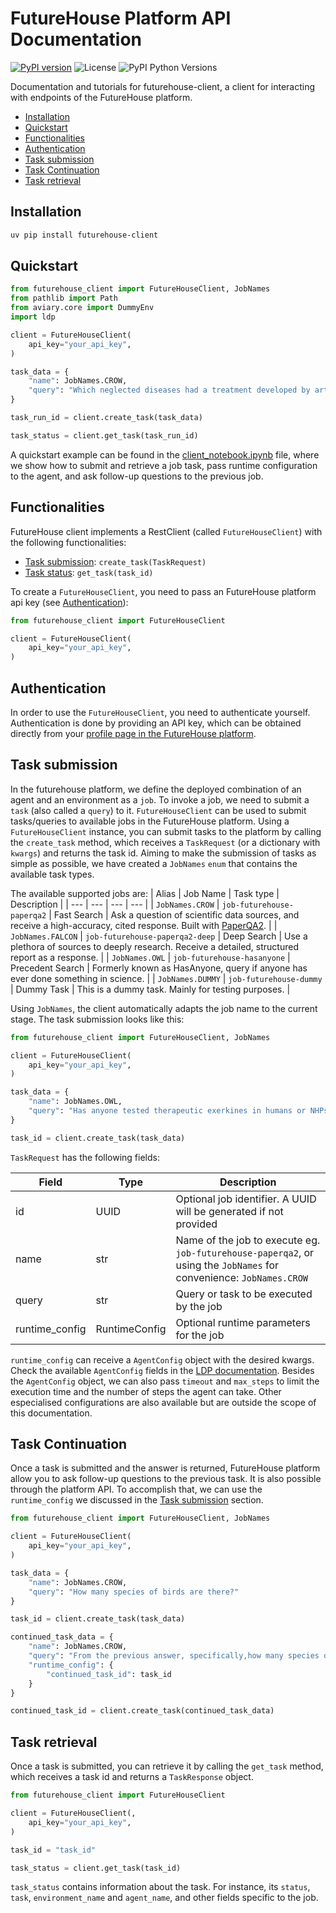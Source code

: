 # FutureHouse Platform API Documentation

[![PyPI version](https://badge.fury.io/py/futurehouse-client.svg)](https://badge.fury.io/py/futurehouse-client)
![License](https://img.shields.io/badge/License-Apache_2.0-blue.svg)
![PyPI Python Versions](https://img.shields.io/pypi/pyversions/futurehouse-client)

<!-- [![tests](https://github.com/Future-House/futurehouse-client-docs/actions/workflows/lint-and-tests.yaml/badge.svg)](https://github.com/Future-House/futurehouse-client-docs) -->

Documentation and tutorials for futurehouse-client, a client for interacting with endpoints of the FutureHouse platform.

<!--TOC-->

- [Installation](#installation)
- [Quickstart](#quickstart)
- [Functionalities](#functionalities)
- [Authentication](#authentication)
- [Task submission](#task-submission)
- [Task Continuation](#task-continuation)
- [Task retrieval](#task-retrieval)

<!--TOC-->

## Installation

```bash
uv pip install futurehouse-client
```

## Quickstart

```python
from futurehouse_client import FutureHouseClient, JobNames
from pathlib import Path
from aviary.core import DummyEnv
import ldp

client = FutureHouseClient(
    api_key="your_api_key",
)

task_data = {
    "name": JobNames.CROW,
    "query": "Which neglected diseases had a treatment developed by artificial intelligence?"
}

task_run_id = client.create_task(task_data)

task_status = client.get_task(task_run_id)
```

A quickstart example can be found in the [client_notebook.ipynb](./docs/client_notebook.ipynb) file, where we show how to submit and retrieve a job task, pass runtime configuration to the agent, and ask follow-up questions to the previous job.

## Functionalities

FutureHouse client implements a RestClient (called `FutureHouseClient`) with the following functionalities:

- [Task submission](#task-submission): `create_task(TaskRequest)`
- [Task status](#task-status): `get_task(task_id)`

To create a `FutureHouseClient`, you need to pass an FutureHouse platform api key (see [Authentication](#authentication)):

```python
from futurehouse_client import FutureHouseClient

client = FutureHouseClient(
    api_key="your_api_key",
)
```

## Authentication

In order to use the `FutureHouseClient`, you need to authenticate yourself. Authentication is done by providing an API key, which can be obtained directly from your [profile page in the FutureHouse platform](https://platform.futurehouse.org/profile).

## Task submission

In the futurehouse platform, we define the deployed combination of an agent and an environment as a `job`. To invoke a job, we need to submit a `task` (also called a `query`) to it.
`FutureHouseClient` can be used to submit tasks/queries to available jobs in the FutureHouse platform. Using a `FutureHouseClient` instance, you can submit tasks to the platform by calling the `create_task` method, which receives a `TaskRequest` (or a dictionary with `kwargs`) and returns the task id.
Aiming to make the submission of tasks as simple as possible, we have created a `JobNames` `enum` that contains the available task types.

The available supported jobs are:
| Alias | Job Name | Task type | Description |
| --- | --- | --- | --- |
| `JobNames.CROW` | `job-futurehouse-paperqa2` | Fast Search | Ask a question of scientific data sources, and receive a high-accuracy, cited response. Built with [PaperQA2](https://github.com/Future-House/paper-qa). |
| `JobNames.FALCON` | `job-futurehouse-paperqa2-deep` | Deep Search | Use a plethora of sources to deeply research. Receive a detailed, structured report as a response. |
| `JobNames.OWL` | `job-futurehouse-hasanyone` | Precedent Search | Formerly known as HasAnyone, query if anyone has ever done something in science. |
| `JobNames.DUMMY` | `job-futurehouse-dummy` | Dummy Task | This is a dummy task. Mainly for testing purposes. |

Using `JobNames`, the client automatically adapts the job name to the current stage.
The task submission looks like this:

```python
from futurehouse_client import FutureHouseClient, JobNames

client = FutureHouseClient(
    api_key="your_api_key",
)

task_data = {
    "name": JobNames.OWL,
    "query": "Has anyone tested therapeutic exerkines in humans or NHPs?"
}

task_id = client.create_task(task_data)
```

`TaskRequest` has the following fields:

| Field          | Type          | Description                                                                                                         |
| -------------- | ------------- | ------------------------------------------------------------------------------------------------------------------- |
| id             | UUID          | Optional job identifier. A UUID will be generated if not provided                                                   |
| name           | str           | Name of the job to execute eg. `job-futurehouse-paperqa2`, or using the `JobNames` for convenience: `JobNames.CROW` |
| query          | str           | Query or task to be executed by the job                                                                             |
| runtime_config | RuntimeConfig | Optional runtime parameters for the job                                                                             |

`runtime_config` can receive a `AgentConfig` object with the desired kwargs. Check the available `AgentConfig` fields in the [LDP documentation](https://github.com/Future-House/ldp/blob/main/src/ldp/agent/agent.py#L87). Besides the `AgentConfig` object, we can also pass `timeout` and `max_steps` to limit the execution time and the number of steps the agent can take.
Other especialised configurations are also available but are outside the scope of this documentation.

## Task Continuation

Once a task is submitted and the answer is returned, FutureHouse platform allow you to ask follow-up questions to the previous task.
It is also possible through the platform API.
To accomplish that, we can use the `runtime_config` we discussed in the [Task submission](#task-submission) section.

```python
from futurehouse_client import FutureHouseClient, JobNames

client = FutureHouseClient(
    api_key="your_api_key",
)

task_data = {
    "name": JobNames.CROW,
    "query": "How many species of birds are there?"
}

task_id = client.create_task(task_data)

continued_task_data = {
    "name": JobNames.CROW,
    "query": "From the previous answer, specifically,how many species of crows are there?",
    "runtime_config": {
        "continued_task_id": task_id
    }
}

continued_task_id = client.create_task(continued_task_data)
```

## Task retrieval

Once a task is submitted, you can retrieve it by calling the `get_task` method, which receives a task id and returns a `TaskResponse` object.

```python
from futurehouse_client import FutureHouseClient

client = FutureHouseClient(,
    api_key="your_api_key",
)

task_id = "task_id"

task_status = client.get_task(task_id)
```

`task_status` contains information about the task. For instance, its `status`, `task`, `environment_name` and `agent_name`, and other fields specific to the job.
